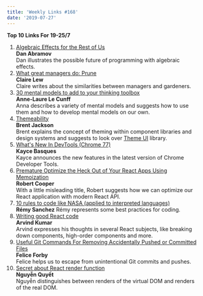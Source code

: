 ```yaml
---
title: 'Weekly Links #168'
date: '2019-07-27'
---
```


**Top 10 Links For 19-25/7**

1. [Algebraic Effects for the Rest of Us](https://overreacted.io/algebraic-effects-for-the-rest-of-us/)  
   **Dan Abramov**  
   Dan illustrates the possible future of programming with algebraic effects.
2. [What great managers do: Prune](https://m.signalvnoise.com/what-great-managers-do-prune/)  
   **Claire Lew**  
   Claire writes about the similarities between managers and gardeners.
3. [30 mental models to add to your thinking toolbox](https://nesslabs.com/mental-models)  
   **Anne-Laure Le Cunff**  
   Anna describes a variety of mental models and suggests how to use them and how to develop mental models on our own.
4. [Themeability](https://jxnblk.com/blog/themeability/)  
   **Brent Jackson**  
   Brent explains the concept of theming within component libraries and design systems and suggests to look over [Theme UI](https://github.com/system-ui/theme-ui) library.
5. [What's New In DevTools (Chrome 77)](https://developers.google.com/web/updates/2019/07/devtools)  
   **Kayce Basques**  
   Kayce announces the new features in the latest version of Chrome Developer Tools.
6. [Premature Optimize the Heck Out of Your React Apps Using Memoization](https://www.robertcooper.me/premature-optimize-the-heck-out-of-your-react-apps-using-memoization)  
   **Robert Cooper**  
   With a little misleading title, Robert suggests how we can optimize our React application with modern React API.
7. [10 rules to code like NASA (applied to interpreted languages)](https://dev.to/xowap/10-rules-to-code-like-nasa-applied-to-interpreted-languages-40dd)  
   **Rémy Sanchez**
   Rémy represents some best practices for coding.
8. [Writing good React code](https://arvind.io/posts/writing-good-react-code/)  
   **Arvind Kumar**  
   Arvind expresses his thoughts in several React subjects, like breaking down components, high-order components and more.
9. [Useful Git Commands For Removing Accidentally Pushed or Committed Files](https://dev.to/morinoko/useful-git-commands-for-removing-accidentally-pushed-or-committed-files-2ld)  
   **Felice Forby**  
   Felice helps us to escape from unintentional Git commits and pushes.
10. [Secret about React render function](https://medium.com/@cqpro/secret-about-react-render-function-abefcd32f625)  
    **Nguyễn Quyết**  
    Nguyễn distinguishes between renders of the virtual DOM and renders of the real DOM.
